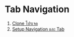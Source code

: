 
# Tab Navigation

1. [Clone โปรเจค](1-clone-project.md)
2. [Setup Navigation และ Tab](2-setup-navigation.md)


